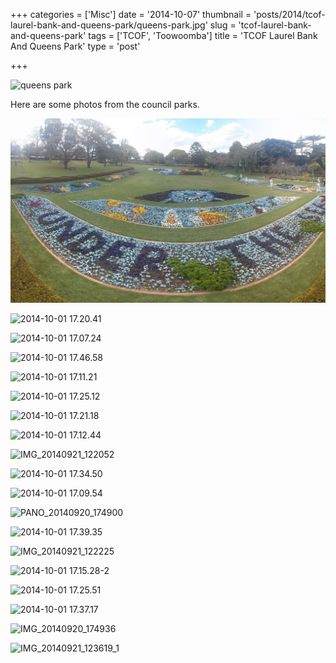 +++
categories = ['Misc']
date = '2014-10-07'
thumbnail = 'posts/2014/tcof-laurel-bank-and-queens-park/queens-park.jpg'
slug = 'tcof-laurel-bank-and-queens-park'
tags = ['TCOF', 'Toowoomba']
title = 'TCOF Laurel Bank And Queens Park'
type = 'post'

+++

![queens park](queens-park.jpg)

Here are some photos from the council parks.

![PANO_20140920_144431](pano_20140920_144431.jpg)

![2014-10-01 17.20.41](2014-10-01-17-20-41.jpg)

![2014-10-01 17.07.24](2014-10-01-17-07-24.jpg)

![2014-10-01 17.46.58](2014-10-01-17-46-58.jpg)

![2014-10-01 17.11.21](2014-10-01-17-11-21.jpg)

![2014-10-01 17.25.12](2014-10-01-17-25-12.jpg)

![2014-10-01 17.21.18](2014-10-01-17-21-18.jpg)

![2014-10-01 17.12.44](2014-10-01-17-12-44.jpg)

![IMG_20140921_122052](img_20140921_1220521.jpg)

![2014-10-01 17.34.50](2014-10-01-17-34-501.jpg)

![2014-10-01 17.09.54](2014-10-01-17-09-541.jpg)

![PANO_20140920_174900](pano_20140920_1749001.jpg)

![2014-10-01 17.39.35](2014-10-01-17-39-351.jpg)

![IMG_20140921_122225](img_20140921_1222251.jpg)

![2014-10-01 17.15.28-2](2014-10-01-17-15-28-2.jpg)

![2014-10-01 17.25.51](2014-10-01-17-25-51.jpg)

![2014-10-01 17.37.17](2014-10-01-17-37-171.jpg)

![IMG_20140920_174936](img_20140920_1749361.jpg)

![IMG_20140921_123619_1](img_20140921_123619_11.jpg)